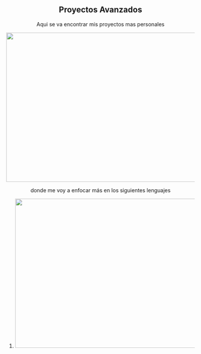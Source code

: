 <div align = "center">
  <h2>Proyectos Avanzados</h2>
  <p>Aqui se va encontrar mis proyectos mas personales</p>
  <img src="https://concepto.de/wp-content/uploads/2014/08/programacion-2-e1551291144973.jpg"  width = 600 height = 400>
  <p>donde me voy a enfocar más en los siguientes lenguajes</p>
  <ol display = "inline">
    <li><img src="https://i.ibb.co/tL1v6Jt/html-5.png" width = 600 height = 400></li>
  </ol>
</div>

